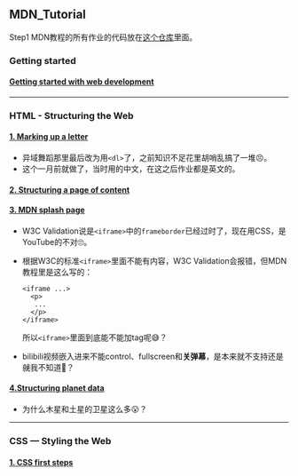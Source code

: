 ## MDN_Tutorial

Step1 MDN教程的所有作业的代码放在[这个仓库](https://github.com/AFukun/afukun.github.io)里面。

### Getting started

#### [Getting started with web development](http://afukun.github.io/getting-started)

---

### HTML - Structuring the Web

#### [1. Marking up a letter](http://afukun.github.io/markup-a-letter)

* 异域舞蹈那里最后改为用`<dl>`了，之前知识不足花里胡哨乱搞了一堆😣。
* 这个一月前就做了，当时用的中文，在这之后作业都是英文的。

#### [2. Structuring a page of content](http://afukun.github.io/structuring-a-homepage)

#### [3. MDN splash page](http://afukun.github.io/mdn-splash-page)

* W3C Validation说是`<iframe>`中的`frameborder`已经过时了，现在用CSS，是YouTube的不对🙄。

* 根据W3C的标准`<iframe>`里面不能有内容，W3C Validation会报错，但MDN教程里是这么写的：

    ```
    <iframe ...>
      <p> 
       ...
      </p>
    </iframe>
    ```

    所以`<iframe>`里面到底能不能加tag呢😅？
    
* bilibili视频嵌入进来不能control、fullscreen和**关弹幕**，是本来就不支持还是~~就~~我不知道🤔？

#### [4.Structuring planet data](http://afukun.github.io/structuring-planet-data)

* 为什么木星和土星的卫星这么多😮？

-----

### CSS — Styling the Web

#### [1. CSS first steps](http://afukun.github.io/formatting-a-biography)

